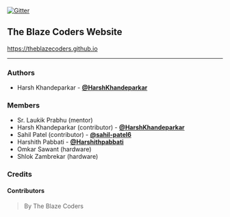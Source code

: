 [![Gitter](https://badges.gitter.im/the-blaze-coders/website.svg)](https://gitter.im/the-blaze-coders/website?utm_source=badge&utm_medium=badge&utm_campaign=pr-badge)
## The Blaze Coders Website
https://theblazecoders.github.io

****

### Authors

- Harsh Khandeparkar - [**@HarshKhandeparkar**](https://github.com/HarshKhandeparkar)

### Members
- Sr. Laukik Prabhu (mentor)
- Harsh Khandeparkar (contributor) - [**@HarshKhandeparkar**](https://github.com/HarshKhandeparkar)
- Sahil Patel (contributor) - [**@sahil-patel6**](https://github.com/sahil-patel6)
- Harshith Pabbati - [**@Harshithpabbati**](https://github.com/Harshithpabbati)
- Omkar Sawant (hardware)
- Shlok Zambrekar (hardware)

### Credits

#### Contributors

> By The Blaze Coders
